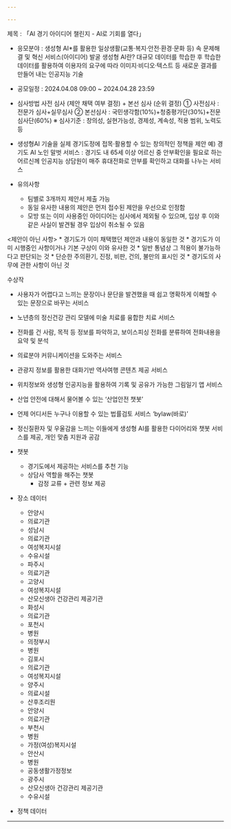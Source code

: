 ```yaml
---

---
```

제목 : 「AI 경기 아이디어 챌린지 - AI로 기회를 열다」

* 응모분야
: 생성형 AI*를 활용한 일상생활(교통·복지·안전·환경·문화 등) 속 문제해결 및 혁신 서비스(아이디어) 발굴
생성형 AI란? 대규모 데이터를 학습한 후 학습한 데이터를 활용하여 이용자의 요구에 따라 이미지·비디오·텍스트 등 새로운 결과를 만들어 내는 인공지능 기술

* 공모일정 : 2024.04.08 09:00 ~ 2024.04.28 23:59

* 심사방법
사전 심사 (제안 채택 여부 결정) + 본선 심사 (순위 결정)
① 사전심사 : 전문가 심사+실무심사
② 본선심사 : 국민생각함(10%)+청중평가단(30%)+전문심사단(60%)
※ 심사기준 : 창의성, 실현가능성, 경제성, 계속성, 적용 범위, 노력도 등

* 생성형AI 기술을 실제 경기도정에 접목·활용할 수 있는 창의적인 정책을 제안
  예) 경기도 AI 노인 말벗 서비스 : 경기도 내 65세 이상 어르신 중 안부확인을 필요로 하는 어르신께 인공지능 상담원이 매주 휴대전화로 안부를 확인하고 대화를 나누는 서비스

* 유의사항
    * 팀별로 3개까지 제안서 제출 가능
    * 동일 유사한 내용의 제안은 먼저 접수된 제안을 우선으로 인정함
    * 모방 또는 이미 사용중인 아이디어는 심사에서 제외될 수 있으며, 입상 후 이와 같은 사실이 발견될 경우 입상이 취소될 수 있음

<제안이 아닌 사항>
    * 경기도가 이미 채택했던 제안과 내용이 동일한 것
    * 경기도가 이미 시행중인 사항이거나 기본 구상이 이와 유사한 것
    * 일반 통념상 그 적용이 불가능하다고 판단되는 것
    * 단순한 주의환기, 진정, 비판, 건의, 불만의 표시인 것
    * 경기도의 사무에 관한 사항이 아닌 것


수상작
* 사용자가 어렵다고 느끼는 문장이나 문단을 발견했을 때 쉽고 명확하게 이해할 수 있는 문장으로 바꾸는 서비스
* 노년층의 정신건강 관리 모델에 미술 치료를 융합한 치료 서비스
* 전화를 건 사람, 목적 등 정보를 파악하고, 보이스피싱 전화를 분류하여 전화내용을 요약 및 분석
* 의료분야 커뮤니케이션을 도와주는 서비스
* 관광지 정보를 활용한 대화기반 역사여행 콘텐츠 제공 서비스
* 위치정보와 생성형 인공지능을 활용하여 기록 및 공유가 가능한 그림일기 앱 서비스
* 산업 안전에 대해서 물어볼 수 있는 ‘산업안전 챗봇’
* 언제 어디서든 누구나 이용할 수 있는 법률검토 서비스 ‘bylaw(바로)’
* 정신질환자 및 우울감을 느끼는 이들에게 생성형 AI를 활용한 다이어리와 챗봇 서비스를 제공, 개인 맞춤 지원과 공감

* 챗봇
  * 경기도에서 제공하는 서비스를 추천 기능
  * 상담사 역할을 해주는 챗봇
    * 감정 교류 + 관련 정보 제공


* 장소 데이터
  * 안양시
  - 의료기관

  * 성남시 
  - 의료기관
  - 여성복지시설
  - 수유시설

  * 파주시
  - 의료기관

  * 고양시
  - 여성복지시설
  - 산모신생아 건강관리 제공기관

  * 화성시
  - 의료기관

  * 포천시
  - 병원

  * 의정부시
  - 병원

  * 김포시
  - 의료기관
  - 여성복지시설

  * 양주시
  - 의료시설
  - 산후조리원

  * 안양시
  - 의료기관

  * 부천시
  - 병원
  - 가정(여성)복지시설

  * 안산시
  - 병원
  - 공동생활가정정보

  * 광주시
  - 산모신생아 건강관리 제공기관
  - 수유시설


* 정책 데이터






---